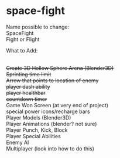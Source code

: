 # space-fight

Name possible to change:
<br/>
SpaceFight
<br/>
Fight or Flight
<br/>

What to Add:

<br/>~~Create 3D Hollow Sphere Arena (Blender3D)~~
<br/>~~Sprinting time limit~~
<br/>~~Arrow that points to location of enemy~~
<br/>~~player dash ability~~
<br/>~~player healthbar~~
<br/>~~countdown timer~~
<br/>Game Won Screen (at very end of project)
<br/>special power icons/recharge bars
<br/>Player Models (Blender3D) 
<br/>Player Animations (blender? not sure)
<br/>Player Punch, Kick, Block
<br/>Player Special Abilities
<br/>Enemy AI
<br/>Multiplayer (look into how to do this)
